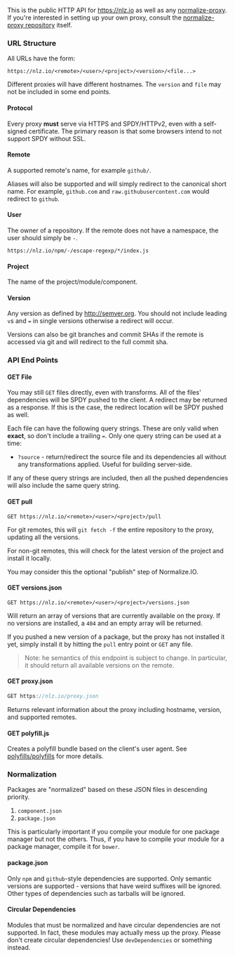 
This is the public HTTP API for https://nlz.io as well as any [normalize-proxy][proxy].
If you're interested in setting up your own proxy,
consult the [normalize-proxy repository][proxy] itself.

### URL Structure

All URLs have the form:

```
https://nlz.io/<remote>/<user>/<project>/<version>/<file...>
```

Different proxies will have different hostnames.
The `version` and `file` may not be included in some end points.

#### Protocol

Every proxy __must__ serve via HTTPS and SPDY/HTTPv2,
even with a self-signed certificate.
The primary reason is that some browsers intend to not support SPDY without SSL.

#### Remote

A supported remote's name, for example `github/`.

Aliases will also be supported and will simply redirect to the canonical short name.
For example, `github.com` and `raw.githubusercontent.com` would redirect to `github`.

#### User

The owner of a repository.
If the remote does not have a namespace, the user should simply be `-`.

```
https://nlz.io/npm/-/escape-regexp/*/index.js
```

#### Project

The name of the project/module/component.

#### Version

Any version as defined by http://semver.org.
You should not include leading `v`s and `=` in single versions otherwise a redirect will occur.

Versions can also be git branches and commit SHAs if the remote is accessed via git
and will redirect to the full commit sha.

### API End Points

#### GET File

You may still `GET` files directly, even with transforms.
All of the files' dependencies will be SPDY pushed to the client.
A redirect may be returned as a response.
If this is the case, the redirect location will be SPDY pushed as well.

Each file can have the following query strings.
These are only valid when __exact__, so don't include a trailing `=`.
Only one query string can be used at a time:

- `?source` - return/redirect the source file and its dependencies all without any transformations applied. Useful for building server-side.

If any of these query strings are included,
then all the pushed dependencies will also include the same query string.

#### GET pull

```
GET https://nlz.io/<remote>/<user>/<project>/pull
```

For git remotes, this will `git fetch -f` the entire repository to the proxy,
updating all the versions.

For non-git remotes, this will check for the latest version of the project
and install it locally.

You may consider this the optional "publish" step of Normalize.IO.

#### GET versions.json

```
GET https://nlz.io/<remote>/<user>/<project>/versions.json
```

Will return an array of versions that are currently available on the proxy.
If no versions are installed,
a `404` and an empty array will be returned.

If you pushed a new version of a package,
but the proxy has not installed it yet,
simply install it by hitting the `pull` entry point or `GET` any file.

> Note: he semantics of this endpoint is subject to change.
> In particular, it should return all available versions on the remote.

#### GET proxy.json

```js
GET https://nlz.io/proxy.json
```

Returns relevant information about the proxy including hostname, version, and supported remotes.

#### GET polyfill.js

Creates a polyfill bundle based on the client's user agent.
See [polyfills/polyfills](https://github.com/polyfills/polyfills) for more details.

### Normalization

Packages are "normalized" based on these JSON files in descending priority.

1. `component.json`
2. `package.json`

This is particularly important if you compile your module for one package manager but not the others.
Thus, if you have to compile your module for a package manager,
compile it for `bower`.

#### package.json

Only `npm` and `github`-style dependencies are supported.
Only semantic versions are supported - versions that have weird suffixes will be ignored.
Other types of dependencies such as tarballs will be ignored.

#### Circular Dependencies

Modules that must be normalized and have circular dependencies are not supported.
In fact, these modules may actually mess up the proxy.
Please don't create circular dependencies!
Use `devDependencies` or something instead.

[proxy]: https://github.com/normalize/proxy.js
